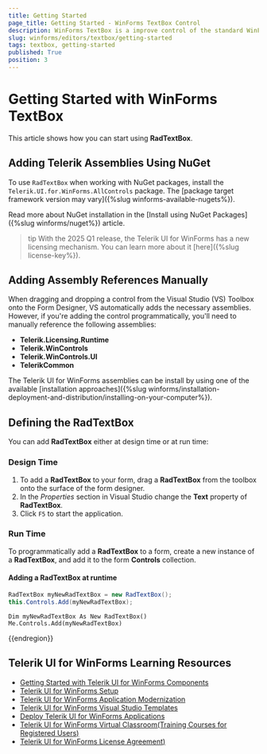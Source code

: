 ```yaml
---
title: Getting Started
page_title: Getting Started - WinForms TextBox Control
description: WinForms TextBox is a improve control of the standard WinForms TextBox. 
slug: winforms/editors/textbox/getting-started
tags: textbox, getting-started
published: True
position: 3
---
```


# Getting Started with WinForms TextBox

This article shows how you can start using **RadTextBox**.

## Adding Telerik Assemblies Using NuGet

To use `RadTextBox` when working with NuGet packages, install the `Telerik.UI.for.WinForms.AllControls` package. The [package target framework version may vary]({%slug winforms-available-nugets%}).

Read more about NuGet installation in the [Install using NuGet Packages]({%slug winforms/nuget%}) article.

>tip With the 2025 Q1 release, the Telerik UI for WinForms has a new licensing mechanism. You can learn more about it [here]({%slug license-key%}).

## Adding Assembly References Manually

When dragging and dropping a control from the Visual Studio (VS) Toolbox onto the Form Designer, VS automatically adds the necessary assemblies. However, if you're adding the control programmatically, you'll need to manually reference the following assemblies:

* __Telerik.Licensing.Runtime__
* __Telerik.WinControls__
* __Telerik.WinControls.UI__
* __TelerikCommon__

The Telerik UI for WinForms assemblies can be install by using one of the available [installation approaches]({%slug winforms/installation-deployment-and-distribution/installing-on-your-computer%}). 

## Defining the RadTextBox

You can add __RadTextBox__ either at design time or at run time:

### Design Time

1. To add a __RadTextBox__ to your form, drag a __RadTextBox__ from the toolbox onto the surface of the form designer.
2. In the *Properties* section in Visual Studio change the __Text__ property of __RadTextBox__.
3. Click `F5` to start the application.

### Run Time

To programmatically add a __RadTextBox__ to a form, create a new instance of a __RadTextBox__, and add it to the form __Controls__ collection. 

#### Adding a RadTextBox at runtime 

````C#
RadTextBox myNewRadTextBox = new RadTextBox();
this.Controls.Add(myNewRadTextBox);

````
````VB.NET
Dim myNewRadTextBox As New RadTextBox()
Me.Controls.Add(myNewRadTextBox)

````

{{endregion}} 



## Telerik UI for WinForms Learning Resources
* [Getting Started with Telerik UI for WinForms Components](https://docs.telerik.com/devtools/winforms/getting-started/first-steps)
* [Telerik UI for WinForms Setup](https://docs.telerik.com/devtools/winforms/installation-and-upgrades/installing-on-your-computer)
* [Telerik UI for WinForms Application Modernization](https://docs.telerik.com/devtools/winforms/winforms-converter/overview)
* [Telerik UI for WinForms Visual Studio Templates](https://docs.telerik.com/devtools/winforms/visual-studio-integration/visual-studio-templates)
* [Deploy Telerik UI for WinForms Applications](https://docs.telerik.com/devtools/winforms/deployment-and-distribution/application-deployment)
* [Telerik UI for WinForms Virtual Classroom(Training Courses for Registered Users)](https://learn.telerik.com/learn/course/external/view/elearning/17/telerik-ui-for-winforms)
* [Telerik UI for WinForms License Agreement)](https://www.telerik.com/purchase/license-agreement/winforms-dlw-s)

